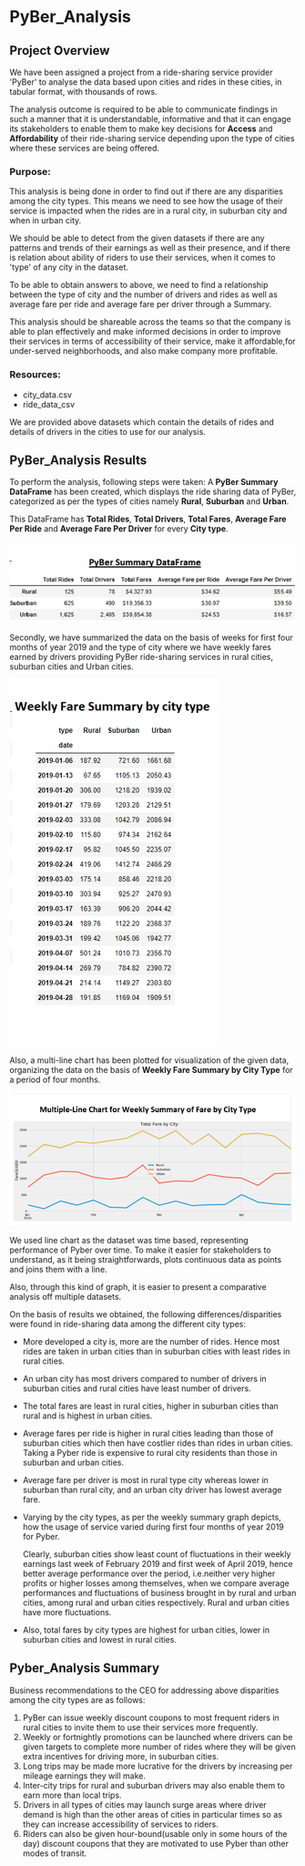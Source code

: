 # **PyBer_Analysis**
## **Project Overview** 
We have been assigned a project from a ride-sharing service provider 'PyBer' to analyse the data based upon cities and rides in these cities, in tabular format, with thousands of rows.

The analysis outcome is required to be able to communicate findings in such a manner that it is understandable, informative and that it can engage its stakeholders to enable them to make key decisions for **Access** and **Affordability** of their ride-sharing service depending upon the type of cities where these services are being offered.

### **Purpose:**
This analysis is being done in order to find out if there are any disparities among the city types. This means we need to see how the usage of their service is impacted when the rides are in a rural city, in suburban city and when in urban city.

We should be able to detect from the given datasets if there are any patterns and trends of their earnings as well as their presence, and if there is relation about ability of riders to use their services, when it comes to 'type' of any city in the dataset. 

To be able to obtain answers to above, we need to find a relationship between the type of city and the number of drivers and rides as well as average fare per ride and average fare per driver through a Summary.

This analysis should be shareable across the teams so that the company is able to plan effectively and make informed decisions in order to improve their services in terms of accessibility of their service, make it affordable,for under-served neighborhoods, and also make company more profitable.

### **Resources:**
- city_data.csv
- ride_data_csv

We are provided above datasets which contain the details of rides and details of drivers in the cities to use for our analysis.
## **PyBer_Analysis Results**

To perform the analysis, following steps were taken:
A **PyBer Summary DataFrame** has been created, which displays the ride sharing data of PyBer, categorized as per the types of cities namely **Rural**, **Suburban** and **Urban**.

This DataFrame has **Total Rides**, **Total Drivers**, **Total Fares**, **Average Fare Per Ride** and **Average Fare Per Driver** for every **City type**. 


![PyBer_Summary_DataFrame](https://github.com/kirtibhandari/Pyber_Analysis/blob/main/Resources/Pyber_Summary_DataFrame.png)


Secondly, we have summarized the data on the basis of weeks for first four months of year 2019 and the type of city where we have weekly fares earned by drivers providing PyBer ride-sharing services in rural cities, suburban cities and Urban cities.


![Weekly_Fare_Sum_Data](https://github.com/kirtibhandari/Pyber_Analysis/blob/main/Resources/Weekly_Fare_Summary_by_City_Type.png)


Also, a multi-line chart has been plotted for visualization of the given data, organizing the data on the basis of **Weekly Fare Summary by City Type** for a period of four months.


![Multiple_Line_Chart](https://github.com/kirtibhandari/Pyber_Analysis/blob/main/Resources/Multiple_Line_Chart.png)


We used line chart as the dataset was time based, representing performance of Pyber over time. To make it easier for stakeholders to understand, as it being straightforwards, plots continuous data as points and joins them with a line. 

Also, through this kind of graph, it is easier to present a comparative analysis off multiple datasets.

On the basis of results we obtained, the following differences/disparities were found in ride-sharing data among the different city types:

- More developed a city is, more are the number of rides. Hence most rides are taken in urban cities than in suburban cities with least rides in rural cities.

- An urban city has most drivers compared to number of drivers in suburban cities and rural cities have least number of drivers.

- The total fares are least in rural cities, higher in suburban cities than rural and is highest in urban cities.

- Average fares per ride is higher in rural cities leading than those of suburban cities which then have costlier rides than rides in urban cities. Taking a Pyber ride is expensive to rural city residents than those in suburban and urban cities.

- Average fare per driver is most in rural type city whereas lower in suburban than rural city, and an urban city driver has lowest average fare.

-  Varying by the city types, as per the weekly summary graph depicts, how the usage of service varied during first four months of year 2019 for Pyber. 

    Clearly, suburban cities show least count of fluctuations in their weekly earnings last week of February 2019 and first week of April 2019, hence better average performance over the period, i.e.neither very higher profits or higher losses among themselves, when we compare average performances and fluctuations of business brought in by rural and urban cities, among rural and urban cities respectively. Rural and urban cities have more fluctuations.

-  Also, total fares by city types are highest for urban cities, lower in suburban cities and lowest in rural cities.

## **Pyber_Analysis Summary**

Business recommendations to the CEO for addressing above disparities among the city types are as follows:

1. PyBer can issue weekly discount coupons to most frequent riders in rural cities to invite them to use their services more frequently.
2. Weekly or fortnightly promotions can be launched where drivers can be given targets to complete more number of rides where they will be given extra incentives for driving more, in suburban cities.
3. Long trips may be made more lucrative for the drivers by increasing per mileage earnings they will make.
4. Inter-city trips for rural and suburban drivers may also enable them to earn more than local trips.
5. Drivers in all types of cities may launch surge areas where driver demand is high than the other areas of cities in particular times so as they can increase accessibility of services to riders.
6. Riders can also be given hour-bound(usable only in some hours of the day) discount coupons that they are motivated to use Pyber than other modes of transit.  

